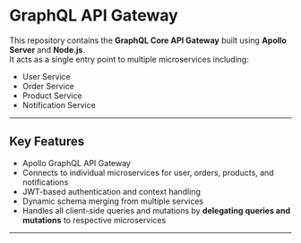 # GraphQL  API Gateway

This repository contains the **GraphQL Core API Gateway** built using **Apollo Server** and **Node.js**.  
It acts as a single entry point to multiple microservices including:  
- User Service  
- Order Service  
- Product Service  
- Notification Service  

---

## Key Features
- Apollo GraphQL API Gateway  
- Connects to individual microservices for user, orders, products, and notifications  
- JWT-based authentication and context handling  
- Dynamic schema merging from multiple services  
- Handles all client-side queries and mutations by **delegating queries and mutations** to respective microservices  

---


